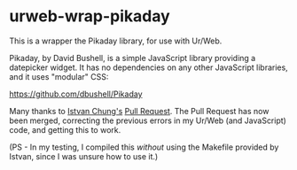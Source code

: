 # urweb-wrap-pikaday

This is a wrapper the Pikaday library, for use with Ur/Web.

Pikaday, by David Bushell, is a simple JavaScript library providing a datepicker widget. It has no dependencies on any other JavaScript libraries, and it uses "modular" CSS: 

https://github.com/dbushell/Pikaday

Many thanks to [Istvan Chung's](http://www.impredicative.com/pipermail/ur/2015-August/002165.html) [Pull Request](https://github.com/StefanScott/urweb-pikaday/pull/1). The Pull Request has now been merged, correcting the previous errors in my Ur/Web (and JavaScript) code, and getting this to work.

(PS - In my testing, I compiled this *without* using the Makefile provided by Istvan, since I was unsure how to use it.)
